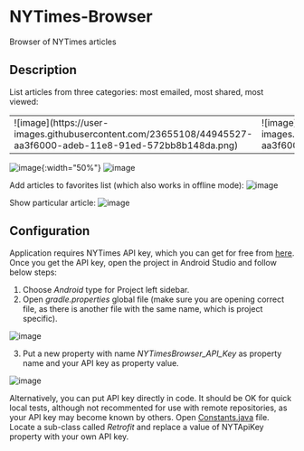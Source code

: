 # NYTimes-Browser
Browser of NYTimes articles

<h2>Description</h2>

List articles from three categories: most emailed, most shared, most viewed:

<table>
  <tr>
    <td>
            ![image](https://user-images.githubusercontent.com/23655108/44945527-aa3f6000-adeb-11e8-91ed-572bb8b148da.png)</td>
    
 <td>
      ![image](https://user-images.githubusercontent.com/23655108/44945527-aa3f6000-adeb-11e8-91ed-572bb8b148da.png)
      </td>
  </tr>
  </table>

![image](https://user-images.githubusercontent.com/23655108/44945527-aa3f6000-adeb-11e8-91ed-572bb8b148da.png){:width="50%"}
<span>![image](https://user-images.githubusercontent.com/23655108/44945527-aa3f6000-adeb-11e8-91ed-572bb8b148da.png)</span>



Add articles to favorites list (which also works in offline mode):
![image](https://user-images.githubusercontent.com/23655108/44945537-d2c75a00-adeb-11e8-8bf5-f8df092a7f89.png)

Show particular article:
![image](https://user-images.githubusercontent.com/23655108/44945544-06a27f80-adec-11e8-8c79-ae76015c4fb6.png)

<h2>Configuration</h2>
Application requires NYTimes API key, which you can get for free from <a href="http://developer.nytimes.com/" target="_blank">here</a>.
Once you get the API key, open the project in Android Studio and follow below steps:

1. Choose <i>Android</i> type for Project left sidebar.
2. Open <i>gradle.properties</i> global file (make sure you are opening correct file, as there is another file with the same name, which is project specific).

![image](https://user-images.githubusercontent.com/23655108/44476450-09f17a80-a638-11e8-90df-d26f296cbc98.png)


3. Put a new property with name <i>NYTimesBrowser_API_Key</i> as property name and your API key as property value.

![image](https://user-images.githubusercontent.com/23655108/44519286-df9dcc80-a6cc-11e8-9e9d-c9369072b5ba.png)

Alternatively, you can put API key directly in code. It should be OK for quick local tests, although not recommented for use with remote repositories, as your API key may become known by others.
Open <a href="https://github.com/mirokolodii/NYTimes-Browser/blob/master/app/src/main/java/com/unagit/nytimesbrowser/helpers/Constants.java">Constants.java</a> file. Locate a sub-class called <i>Retrofit</i> and replace a value of NYTApiKey property with your own API key.
